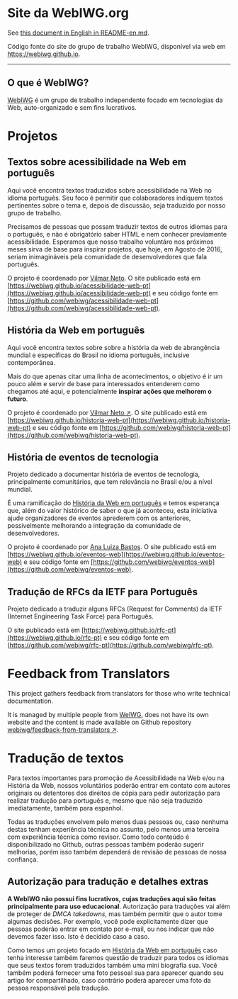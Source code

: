 # Site da WebIWG.org
See [this document in English in README-en.md](README-en.md).

Código fonte do site do grupo de trabalho WebIWG, disponível via
web em https://webiwg.github.io.

---
<!--
  IMPORTANTE: a partir daqui, este arquivo é igual em webiwg-issues e
              webiwg.github.io. Ao fazer edições neste arquivo, edite
              AMBOS os locais!
-->

## O que é WebIWG?

[WebIWG](https://webiwg.github.io) é um grupo de trabalho independente focado em
tecnologias da Web, auto-organizado e sem fins lucrativos.

# Projetos

## Textos sobre acessibilidade na Web em português
Aqui você encontra textos traduzidos sobre acessibilidade na Web no idioma
português. Seu foco é permitir que colaboradores indiquem textos pertinentes
sobre o tema e, depois de discussão, seja traduzido por nosso grupo de
trabalho.

Precisamos de pessoas que possam traduzir textos de outros idiomas para o
português, e não é obrigatório saber HTML e nem conhecer previamente
acessibilidade. Esperamos que nosso trabalho voluntáro nos próximos meses
sirva de base para inspirar projetos, que hoje, em Agosto de 2016, seriam
inimagináveis pela comunidade de desenvolvedores que fala português.

O projeto é coordenado por [Vilmar Neto](https://github.com/Dkmister).
O site publicado está em [https://webiwg.github.io/acessibilidade-web-pt](https://webiwg.github.io/acessibilidade-web-pt)
e seu código fonte em [https://github.com/webiwg/acessibilidade-web-pt](https://github.com/webiwg/acessibilidade-web-pt).

## História da Web em português
Aqui você encontra textos sobre sobre a história da web de abrangência
mundial e específicas do Brasil no idioma português, inclusive contemporânea.

Mais do que apenas citar uma linha de acontecimentos, o objetivo é ir um pouco
além e servir de base para interessados entenderem como chegamos até aqui, e
potencialmente **inspirar ações que melhorem o futuro**.

O projeto é coordenado por [Vilmar Neto ↗](https://github.com/Dkmister).
O site publicado está em [https://webiwg.github.io/historia-web-pt](https://webiwg.github.io/historia-web-pt)
e seu código fonte em [https://github.com/webiwg/historia-web-pt](https://github.com/webiwg/historia-web-pt).

## História de eventos de tecnologia

Projeto dedicado a documentar história de eventos de tecnologia,
principalmente comunitários, que tem relevância no Brasil e/ou a nível mundial.

É uma ramificação do [História da Web em português](https://github.com/webiwg/historia-web-pt)
e temos esperança que, além do valor histórico de saber o que já aconteceu,
esta iniciativa ajude organizadores de eventos aprederem com os anteriores,
possivelmente melhorando a integração da comunidade de desenvolvedores.

O projeto é coordenado por [Ana Luiza Bastos](https://github.com/anabastos).
O site publicado está em [https://webiwg.github.io/eventos-web](https://webiwg.github.io/eventos-web)
e seu código fonte em [https://github.com/webiwg/eventos-web](https://github.com/webiwg/eventos-web).

## Tradução de RFCs da IETF para Português

Projeto dedicado a traduzir alguns RFCs (Request for Comments) da IETF
(Internet Engineering Task Force) para Português.

O site publicado está em [https://webiwg.github.io/rfc-pt](https://webiwg.github.io/rfc-pt)
e seu código fonte em [https://github.com/webiwg/rfc-pt](https://github.com/webiwg/rfc-pt).

# Feedback from Translators
This project gathers feedback from translators for those who write technical
documentation.

It is managed by multiple people from [WeIWG](https://github.com/webiwg),
does not have its own website and the content is made available on Github repository
[webiwg/feedback-from-translators ↗](https://github.com/webiwg/feedback-from-translators).

# Tradução de textos
Para textos importantes para promoção de Acessibilidade na Web e/ou na História
da Web, nossos voluntários poderão entrar em contato com autores originais ou
detentores dos direitos de cópia para pedir autorização para realizar tradução
para português e, mesmo que não seja traduzido imediatamente, também para
espanhol.

Todas as traduções envolvem pelo menos duas pessoas ou, caso nenhuma destas
tenham experiência técnica no assunto, pelo menos uma terceira com experiência
técnica como revisor. Como todo conteúdo é disponibilizado no Github, outras
pessoas também poderão sugerir melhorias, porém isso também dependerá de
revisão de pessoas de nossa confiança.

## Autorização para tradução e detalhes extras
**A WebIWG não possui fins lucrativos, cujas traduções aqui são feitas
principalmente para uso educacional**. Autorização para traduções vai além de
proteger de _DMCA takedowns_, mas também permitir que o autor tome algumas
decisões. Por exemplo, você pode explicitamente dizer que pessoas poderão
entrar em contato por e-mail, ou nos indicar que não devemos fazer isso. Isto é
decidido caso a caso.

Como temos um projeto focado em [História da Web em português](https://github.com/webiwg/historia-web-pt)
caso tenha interesse também faremos questão de traduzir para todos os idiomas
que seus textos forem traduzidos também uma mini biografia sua. Você também
poderá fornecer uma foto pessoal sua para aparecer quando seu artigo for
compartilhado, caso contrário poderá aparecer uma foto da pessoa responsável
pela tradução.